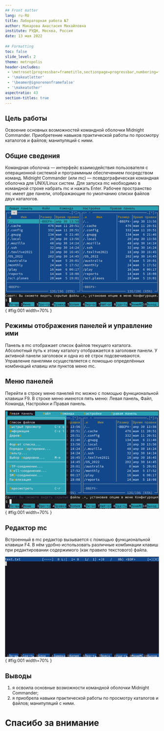 ```yaml
---
## Front matter
lang: ru-RU
title: Лабораторная работа №7
author: Макарова Анастасия Михайловна
institute: РУДН, Москва, Россия
date: 13 мая 2022

## Formatting
toc: false
slide_level: 2
theme: metropolis
header-includes: 
 - \metroset{progressbar=frametitle,sectionpage=progressbar,numbering=fraction}
 - '\makeatletter'
 - '\beamer@ignorenonframefalse'
 - '\makeatother'
aspectratio: 43
section-titles: true
---
```



## Цель работы 

Освоение основных возможностей командной оболочки Midnight Commander. Приобретение навыков практической работы по просмотру каталогов и файлов; манипуляций с ними.

## Общие сведения

Командная оболочка — интерфейс взаимодействия пользователя с операционной системой и программным обеспечением посредством команд.
Midnight Commander (или mc) — псевдографическая командная оболочка для UNIX/Linux систем. Для запуска mc необходимо в командной строке набрать mc и нажать Enter. Рабочее пространство mc имеет две панели, отображающие по умолчанию списки
файлов двух каталогов. 

![Midnight Commander](image/2.png){ #fig:001 width=70% }

## Режимы отображения панелей и управление ими

Панель в mc отображает список файлов текущего каталога. Абсолютный путь к этому каталогу отображается в заголовке панели. У активной панели заголовок и одна из её строк подсвечиваются. Управление панелями осуществляется с помощью определённых
комбинаций клавиш или пунктов меню mc.

## Меню панелей

Перейти в строку меню панелей mc можно с помощью функциональной клавиши F9. В строке меню имеются пять меню: Левая панель, Файл, Команда, Настройки и Правая панель. 

![Левая панель](image/3.png){ #fig:001 width=70% }

## Редактор mc

Встроенный в mc редактор вызывается с помощью функциональной клавиши F4. В нём удобно использовать различные комбинации клавиш при редактировании содержимого (как правило текстового) файла.

![Редактор](image/39.png){ #fig:001 width=70% }

## Выводы

1) я освоила основные возможности командной оболочки Midnight Commander;
2) я приобрела навыки практической работы по просмотру каталогов и файлов; манипуляций с ними.

# Спасибо за внимание


